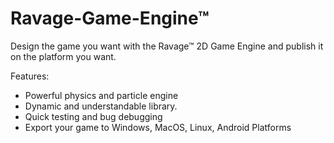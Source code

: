 # Ravage-Game-Engine™


Design the game you want with the Ravage™ 2D Game Engine and publish it on the platform you want.

Features:
- Powerful physics and particle engine
- Dynamic and understandable library.
- Quick testing and bug debugging
- Export your game to Windows, MacOS, Linux, Android Platforms
